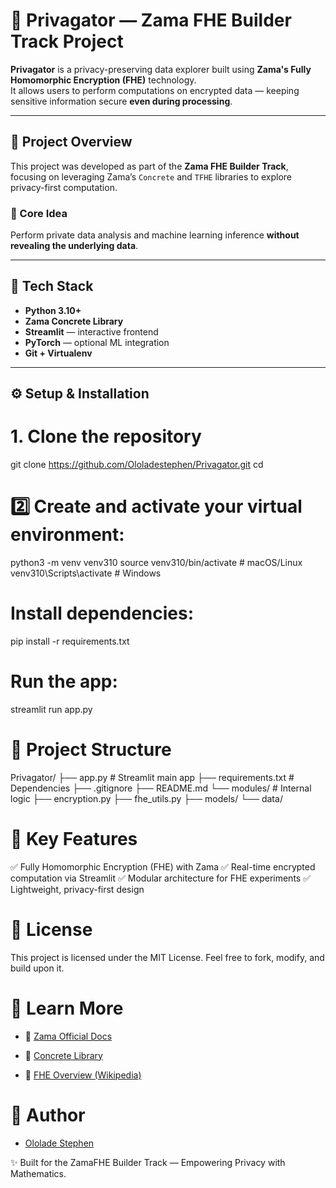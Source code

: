 # 🧠 Privagator — Zama FHE Builder Track Project

**Privagator** is a privacy-preserving data explorer built using **Zama's Fully Homomorphic Encryption (FHE)** technology.  
It allows users to perform computations on encrypted data — keeping sensitive information secure **even during processing**.

---

## 🚀 Project Overview

This project was developed as part of the **Zama FHE Builder Track**, focusing on leveraging Zama’s `Concrete` and `TFHE` libraries to explore privacy-first computation.

### 🔐 Core Idea
Perform private data analysis and machine learning inference **without revealing the underlying data**.

---

## 🧩 Tech Stack
- **Python 3.10+**
- **Zama Concrete Library**
- **Streamlit** — interactive frontend
- **PyTorch** — optional ML integration
- **Git + Virtualenv**

---

## ⚙️ Setup & Installation

# 1. Clone the repository

git clone https://github.com/Ololadestephen/Privagator.git
cd  


# 2️⃣ Create and activate your virtual environment:

python3 -m venv venv310
source venv310/bin/activate  # macOS/Linux
venv310\Scripts\activate     # Windows




# Install dependencies:

pip install -r requirements.txt


# Run the app:

streamlit run app.py


# 📂 Project Structure

Privagator/
├── app.py                 # Streamlit main app
├── requirements.txt       # Dependencies
├── .gitignore
├── README.md
└── modules/               # Internal logic
    ├── encryption.py
    ├── fhe_utils.py
    ├── models/
    └── data/

# 🧠 Key Features

✅ Fully Homomorphic Encryption (FHE) with Zama
✅ Real-time encrypted computation via Streamlit
✅ Modular architecture for FHE experiments
✅ Lightweight, privacy-first design

# 🧾 License

This project is licensed under the MIT License.
Feel free to fork, modify, and build upon it.

# 💬 Learn More
- 🔗 [Zama Official Docs](https://docs.zama.ai)

- 🔗 [Concrete Library](https://docs.zama.ai/concrete)

- 🔗 [FHE Overview (Wikipedia)](https://en.wikipedia.org/wiki/Homomorphic_encryption)


# 👤 Author
- [Ololade Stephen](https://x.com/Ololadestephen)


✨ Built for the ZamaFHE Builder Track — Empowering Privacy with Mathematics.